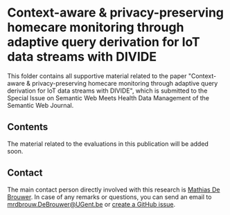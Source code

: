 # Context-aware & privacy-preserving homecare monitoring through adaptive query derivation for IoT data streams with DIVIDE

This folder contains all supportive material related to the paper "Context-aware & privacy-preserving homecare monitoring through adaptive query derivation for IoT data streams with DIVIDE", which is submitted to the Special Issue on Semantic Web Meets Health Data Management of the Semantic Web Journal.

## Contents

The material related to the evaluations in this publication will be added soon. 

## Contact
 
The main contact person directly involved with this research is [Mathias De Brouwer](https://www.linkedin.com/in/mathiasdebrouwer/). In case of any remarks or questions, you can send an email to [mrdbrouw.DeBrouwer@UGent.be](mailto:mrdbrouw.DeBrouwer@UGent.be) or [create a GitHub issue](../../../issues/new). 
